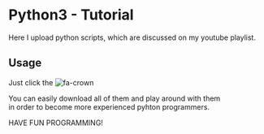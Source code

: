# Python3 - Tutorial

Here I upload python scripts, which are discussed on my youtube playlist.</br>

## Usage
Just click the ![fa-crown](download.png)</br>

You can easily download all of them and play around with them</br>
in order to become more experienced pyhton programmers.

HAVE FUN PROGRAMMING!
